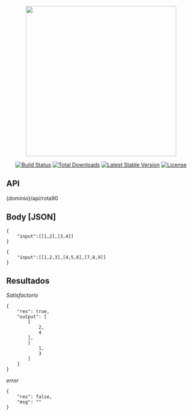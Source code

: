 <p align="center"><img src="https://res.cloudinary.com/dtfbvvkyp/image/upload/v1566331377/laravel-logolockup-cmyk-red.svg" width="400"></p>

<p align="center">
<a href="https://travis-ci.org/laravel/framework"><img src="https://travis-ci.org/laravel/framework.svg" alt="Build Status"></a>
<a href="https://packagist.org/packages/laravel/framework"><img src="https://poser.pugx.org/laravel/framework/d/total.svg" alt="Total Downloads"></a>
<a href="https://packagist.org/packages/laravel/framework"><img src="https://poser.pugx.org/laravel/framework/v/stable.svg" alt="Latest Stable Version"></a>
<a href="https://packagist.org/packages/laravel/framework"><img src="https://poser.pugx.org/laravel/framework/license.svg" alt="License"></a>
</p>

## API

{dominio}/api/rota90

## Body [JSON]
```
{
	"input":[[1,2],[3,4]]
}
```

```
{
	"input":[[1,2,3],[4,5,6],[7,8,9]]
}
```

## Resultados

*Satisfactorio*
```
{
    "res": true,
    "output": [
        [
            2,
            4
        ],
        [
            1,
            3
        ]
    ]
}
```
*error*
```
{
    "res": false,
    "msg": ""
}
```